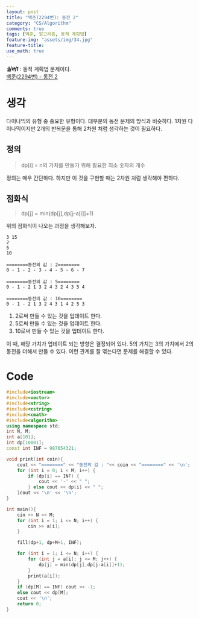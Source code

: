 ```yaml
---
layout: post
title: "백준(2294번): 동전 2"
category: "CS/Algorithm"
comments: true
tags: [백준, 알고리즘, 동적 계획법]
feature-img: "assets/img/34.jpg"
feature-title:
use_math: true
---
```


**_실버1_** : 동적 계획법 문제이다.  
[백준(2294번) - 동전 2](https://www.acmicpc.net/problem/2294)

# 생각

다이나믹의 유형 중 중요한 유형이다. 대부분의 동전 문제의 방식과 비슷하다. 1차원 다이나믹이지만 2개의 반복문을 통해 2차원 처럼 생각하는 것이 필요하다.

## 정의

> dp[i] = n의 가치를 만들기 위해 필요한 최소 숫자의 개수

정의는 매우 간단하다. 하지만 이 것을 구현할 때는 2차원 처럼 생각해야 편하다.

## 점화식

> dp[j] = min(dp[j],dp[j-a[i]]+1)

위의 점화식이 나오는 과정을 생각해보자.

```
3 15
2
5
10

========동전의 값 : 2========
0 - 1 - 2 - 3 - 4 - 5 - 6 - 7

========동전의 값 : 5========
0 - 1 - 2 1 3 2 4 3 2 4 3 5 4

========동전의 값 : 10========
0 - 1 - 2 1 3 2 4 3 1 4 2 5 3

```

1. 2로써 만들 수 있는 것을 업데이트 한다.
2. 5로써 만들 수 있는 것을 업데이트 한다.
3. 10로써 만들 수 있는 것을 업데이트 한다.

이 때, 해당 가치가 업데이트 되는 방향은 결정되어 있다. 5의 가치는 3의 가치에서 2의 동전을 더해서 만들 수 있다. 이런 관계를 잘 엮는다면 문제를 해결할 수 있다.

# Code

```c++
#include<iostream>
#include<vector>
#include<string>
#include<cstring>
#include<cmath>
#include<algorithm>
using namespace std;
int N, M;
int a[101];
int dp[10001];
const int INF = 987654321;

void print(int coin){
    cout << "========" << "동전의 값 : "<< coin << "========" << '\n';
    for (int i = 0; i < M; i++) {
        if (dp[i] == INF) {
            cout << '-' << " ";
        } else cout << dp[i] << " ";
    }cout << '\n' << '\n';
}

int main(){
    cin >> N >> M;
    for (int i = 1; i <= N; i++) {
        cin >> a[i];
    }

    fill(dp+1, dp+M+1, INF);

    for (int i = 1; i <= N; i++) {
        for (int j = a[i]; j <= M; j++) {
            dp[j] = min(dp[j],dp[j-a[i]]+1);
        }
        print(a[i]);
    }
    if (dp[M] == INF) cout << -1;
    else cout << dp[M];
    cout << '\n';
    return 0;
}
```
